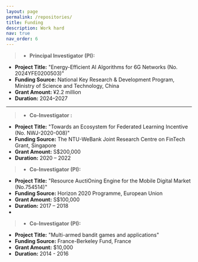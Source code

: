 ```yaml
---
layout: page
permalink: /repositories/
title: Funding
description: Work hard
nav: true
nav_order: 6
---
```


>- **Principal Investigator (PI):**  
  - **Project Title:** "Energy-Efficient AI Algorithms for 6G Networks (No. 2024YFE0200503)"  
  - **Funding Source:** National Key Research & Development Program, Ministry of Science and Technology, China  
  - **Grant Amount:** ¥2.2 million  
  - **Duration:** 2024–2027  

---
 
>- **Co-Investigator :**  
  - **Project Title:** "Towards an Ecosystem for Federated Learning Incentive (No. NWJ-2020-008)"  
  - **Funding Source:** The NTU-WeBank Joint Research Centre on FinTech Grant, Singapore  
  - **Grant Amount:** S$200,000  
  - **Duration:** 2020 – 2022


>- **Co-Investigator (PI):**  
  - **Project Title:** "Resource AuctiOning Engine for the Mobile Digital Market (No.754514)"  
  - **Funding Source:** Horizon 2020 Programme, European Union  
  - **Grant Amount:** S$100,000  
  - **Duration:** 2017 – 2018
  - 
 
>- **Co-Investigator (PI):**  
  - **Project Title:** "Multi-armed bandit games and applications"
  - **Funding Source:** France-Berkeley Fund, France  
  - **Grant Amount:** $10,000  
  - **Duration:** 2014 - 2016
 
